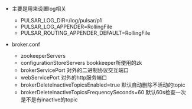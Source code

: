 * 主要是用来设置log相关
  * PULSAR_LOG_DIR=/log/pulsar/p1                                                                                                                                         
  * PULSAR_LOG_APPENDER=RollingFile                                                                                                                                       
  * PULSAR_ROUTING_APPENDER_DEFAULT=RollingFile
 
* broker.conf
   * zookeeperServers
   * configurationStoreServers
       bookkeeper所使用的zk
   * brokerServicePort
      对外的二进制协议交互端口
   * webServicePort
      对外的http服务端口
   * brokerDeleteInactiveTopicsEnabled=true
      默认自动删除不活动的topic
   * brokerDeleteInactiveTopicsFrequencySeconds=60
      默认60s检查一次是不是有inactive的topic

